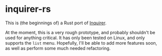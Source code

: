 # inquirer-rs

This is (the beginnings of) a Rust port of [Inquirer](https://www.npmjs.com/package/inquirer).

At the moment, this is a very rough prototype, and probably shouldn't be used for anything
critical. It has only been tested on Linux, and only supports the `list` menu. Hopefully,
I'll be able to add more features soon, as well as perform some much needed refactoring.
